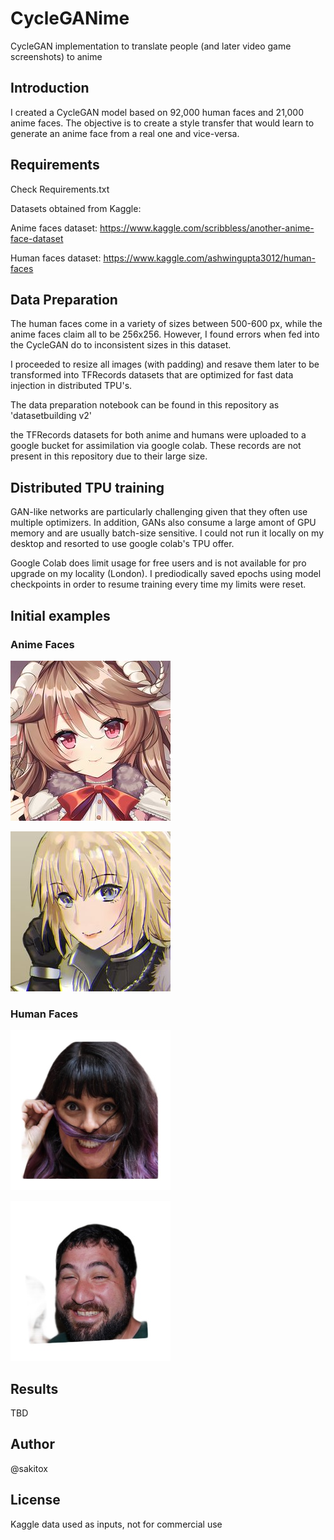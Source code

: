 # CycleGANime
CycleGAN implementation to translate people (and later video game screenshots) to anime

## Introduction

I created a CycleGAN model based on 92,000 human faces and 21,000 anime faces. The objective is to create a style transfer that would learn to generate an anime face from a real one and vice-versa.

## Requirements

Check Requirements.txt

Datasets obtained from Kaggle:
  
  Anime faces dataset: https://www.kaggle.com/scribbless/another-anime-face-dataset
  
  Human faces dataset: https://www.kaggle.com/ashwingupta3012/human-faces
  
## Data Preparation

The human faces come in a variety of sizes between 500-600 px, while the anime faces claim all to be 256x256. However, I found errors when fed into the CycleGAN do to inconsistent sizes in this dataset.

I proceeded to resize all images (with padding) and resave them later to be transformed into TFRecords datasets that are optimized for fast data injection in distributed TPU's.

The data preparation notebook can be found in this repository as 'datasetbuilding v2'

the TFRecords datasets for both anime and humans were uploaded to a google bucket for assimilation via google colab. These records are not present in this repository due to their large size.

## Distributed TPU training

GAN-like networks are particularly challenging given that they often use multiple optimizers. In addition, GANs also consume a large amont of GPU memory and are usually batch-size sensitive. I could not run it locally on my desktop and resorted to use google colab's TPU offer.

Google Colab does limit usage for free users and is not available for pro upgrade on my locality (London). I prediodically saved epochs using model checkpoints in order to resume training every time my limits were reset.

## Initial examples

### Anime Faces
![alt text](https://github.com/sakitox/CycleGANime/blob/main/Anime/10004131_result.jpg?raw=true)

![alt text](https://github.com/sakitox/CycleGANime/blob/main/Anime/10006043_result.jpg?raw=true)

### Human Faces

![alt text](https://github.com/sakitox/CycleGANime/blob/main/Human_resized/2018.jpg?raw=true)

![alt text](https://github.com/sakitox/CycleGANime/blob/main/Human_resized/20179.jpg?raw=true)


## Results

TBD

## Author

@sakitox

## License

Kaggle data used as inputs, not for commercial use
